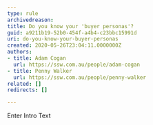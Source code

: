 ```yaml
---
type: rule
archivedreason: 
title: Do you know your 'buyer personas'?
guid: a9211b19-52b0-454f-a4b4-c23bbc15991d
uri: do-you-know-your-buyer-personas
created: 2020-05-26T23:04:11.0000000Z
authors:
- title: Adam Cogan
  url: https://ssw.com.au/people/adam-cogan
- title: Penny Walker
  url: https://ssw.com.au/people/penny-walker
related: []
redirects: []

---
```



Enter Intro Text
<br><excerpt class='endintro'></excerpt><br>



